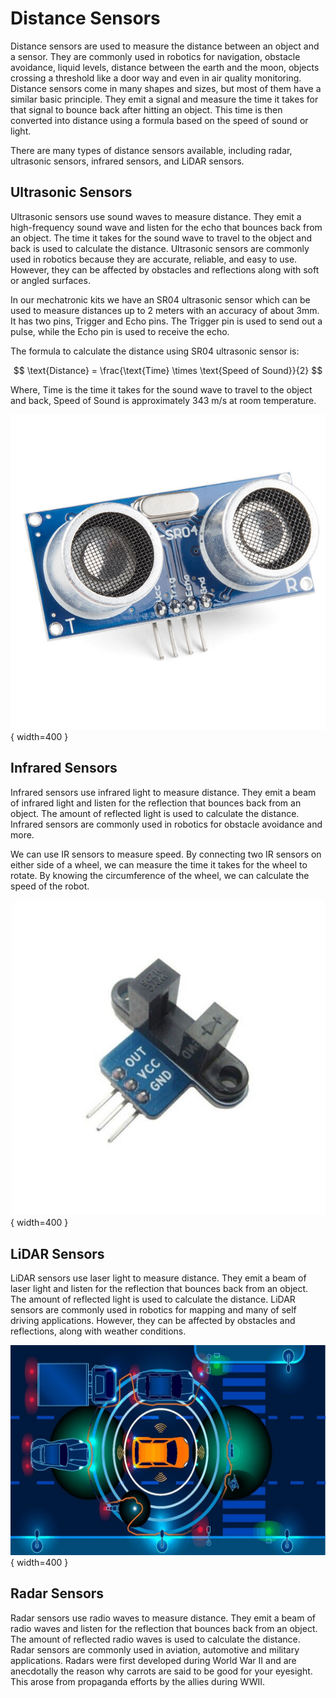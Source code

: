 # Distance Sensors

Distance sensors are used to measure the distance between an object and a sensor. They are commonly used in robotics for navigation, obstacle avoidance, liquid levels, distance between the earth and the moon, objects crossing a threshold like a door way and even in air quality monitoring.
Distance sensors come in many shapes and sizes, but most of them have a similar basic principle. They emit a signal and measure the time it takes for that signal to bounce back after hitting an object. This time is then converted into distance using a formula based on the speed of sound or light.

There are many types of distance sensors available, including radar, ultrasonic sensors, infrared sensors, and LiDAR sensors. 

## Ultrasonic Sensors

Ultrasonic sensors use sound waves to measure distance. They emit a high-frequency sound wave and listen for the echo that bounces back from an object. The time it takes for the sound wave to travel to the object and back is used to calculate the distance. Ultrasonic sensors are commonly used in robotics because they are accurate, reliable, and easy to use. However, they can be affected by obstacles and reflections along with soft or angled surfaces.

In our mechatronic kits we have an SR04 ultrasonic sensor which can be used to measure distances up to 2 meters with an accuracy of about 3mm. It has two pins, Trigger and Echo pins. The Trigger pin is used to send out a pulse, while the Echo pin is used to receive the echo.

The formula to calculate the distance using SR04 ultrasonic sensor is:

$$ \text{Distance} = \frac{\text{Time} \times \text{Speed of Sound}}{2} $$

Where, Time is the time it takes for the sound wave to travel to the object and back, Speed of Sound is approximately 343 m/s at room temperature.

![SR04 Ultrasonic Sensor](../images/ultrasonic_sensor.jpg){ width=400 }


## Infrared Sensors
Infrared sensors use infrared light to measure distance. They emit a beam of infrared light and listen for the reflection that bounces back from an object. The amount of reflected light is used to calculate the distance. Infrared sensors are commonly used in robotics for obstacle avoidance and more.

We can use IR sensors to measure speed. By connecting two IR sensors on either side of a wheel, we can measure the time it takes for the wheel to rotate. By knowing the circumference of the wheel, we can calculate the speed of the robot.

![IR Sensor](../images/ir_sensor.jpg){ width=400 }


## LiDAR Sensors
LiDAR sensors use laser light to measure distance. They emit a beam of laser light and listen for the reflection that bounces back from an object. The amount of reflected light is used to calculate the distance.
LiDAR sensors are commonly used in robotics for mapping and many of self driving applications. However, they can be affected by obstacles and reflections, along with weather conditions.

![LiDAR Sensor](../images/lidar_car_selfdrive.jpg){ width=400 }

## Radar Sensors
Radar sensors use radio waves to measure distance. They emit a beam of radio waves and listen for the reflection that bounces back from an object. The amount of reflected radio waves is used to calculate the distance. Radar sensors are commonly used in aviation, automotive and military applications. Radars were first developed during World War II and are anecdotally the reason why carrots are said to be good for your eyesight. This arose from propaganda efforts by the allies during WWII.















